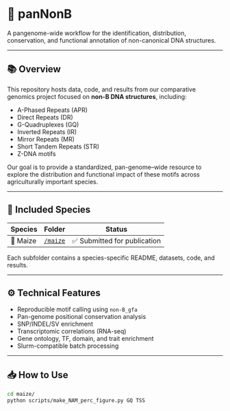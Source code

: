 # 🧬 panNonB
A pangenome-wide workflow for the identification, distribution, conservation, and functional annotation of non-canonical DNA structures.

---

## 📚 Overview

This repository hosts data, code, and results from our comparative genomics project focused on **non-B DNA structures**, including:

- A-Phased Repeats (APR)
- Direct Repeats (DR)
- G-Quadruplexes (GQ)
- Inverted Repeats (IR)
- Mirror Repeats (MR)
- Short Tandem Repeats (STR)
- Z-DNA motifs

Our goal is to provide a standardized, pan-genome–wide resource to explore the distribution and functional impact of these motifs across agriculturally important species.

---

## 🔬 Included Species

| Species    | Folder            | Status     |
|------------|-------------------|------------|
| 🌽 Maize     | [`/maize`](./maize)           | ✅ Submitted for publication |

Each subfolder contains a species-specific README, datasets, code, and results.

---

## ⚙️ Technical Features

- Reproducible motif calling using `non-B_gfa`
- Pan-genome positional conservation analysis
- SNP/INDEL/SV enrichment
- Transcriptomic correlations (RNA-seq)
- Gene ontology, TF, domain, and trait enrichment
- Slurm-compatible batch processing

---

## 📥 How to Use

```bash
cd maize/
python scripts/make_NAM_perc_figure.py GQ TSS
